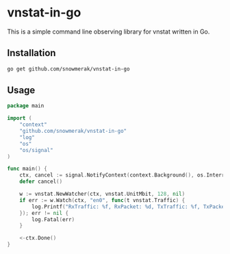 # vnstat-in-go

This is a simple command line observing library for vnstat written in Go.

## Installation

```bash
go get github.com/snowmerak/vnstat-in-go
```

## Usage

```go
package main

import (
	"context"
	"github.com/snowmerak/vnstat-in-go"
	"log"
	"os"
	"os/signal"
)

func main() {
	ctx, cancel := signal.NotifyContext(context.Background(), os.Interrupt)
	defer cancel()

	w := vnstat.NewWatcher(ctx, vnstat.UnitMbit, 128, nil)
	if err := w.Watch(ctx, "en0", func(t vnstat.Traffic) {
		log.Printf("RxTraffic: %f, RxPacket: %d, TxTraffic: %f, TxPacket: %d\n", t.RxTraffic, t.RxPacket, t.TxTraffic, t.TxPacket)
	}); err != nil {
		log.Fatal(err)
	}

	<-ctx.Done()
}
```
